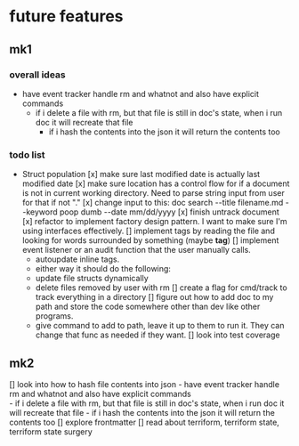 # future features 

## mk1 
### overall ideas
- have event tracker handle rm and whatnot and also have explicit commands   
    - if i delete a file with rm, but that file is still in doc's state, when i run doc it will recreate that file
        - if i hash the contents into the json it will return the contents too 

### todo list 
- Struct population 
    [x] make sure last modified date is actually last modified date
    [x] make sure location has a control flow for if a document is not in current working directory. Need to parse string input from user for that if not "."
[x] change input to this: doc search --title filename.md --keyword poop dumb --date mm/dd/yyyy
[x] finish untrack document
[x] refactor to implement factory design pattern. I want to make sure I'm using interfaces effectively.
[] implement tags by reading the file and looking for words surrounded by something (maybe __tag__)
[] implement event listener or an audit function that the user manually calls. 
    - autoupdate inline tags.
    - either way it should do the following: 
    - update file structs dynamically 
    - delete files removed by user with rm 
[] create a flag for cmd/track to track everything in a directory
[] figure out how to add doc to my path and store the code somewhere other than dev like other programs.
    - give command to add to path, leave it up to them to run it. They can change that func as needed if they want. 
[] look into test coverage
## mk2 
[] look into how to hash file contents into json
    - have event tracker handle rm and whatnot and also have explicit commands   
        - if i delete a file with rm, but that file is still in doc's state, when i run doc it will recreate that file
            - if i hash the contents into the json it will return the contents too 
[] explore frontmatter
[] read about terriform, terriform state, terriform state surgery  
